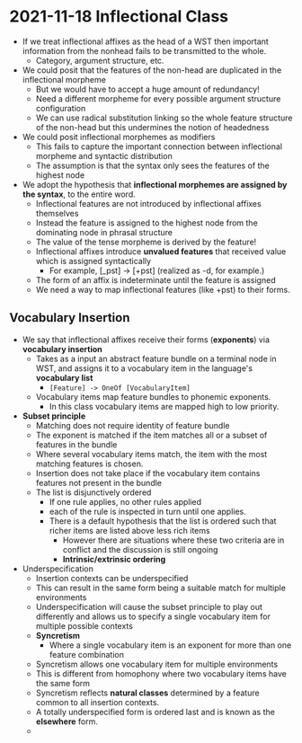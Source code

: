 # 2021-11-18 Inflectional Class

* If we treat inflectional affixes as the head of a WST then important information from the nonhead fails to be transmitted to the whole.
  * Category, argument structure, etc.
* We could posit that the features of the non-head are duplicated in the inflectional morpheme
  * But we would have to accept a huge amount of redundancy!
  * Need a different morpheme for every possible argument structure configuration
  * We can use radical substitution linking so the whole feature structure of the non-head but this undermines the notion of headedness
* We could posit inflectional morphemes as modifiers
  * This fails to capture the important connection between inflectional morpheme and syntactic distribution
  * The assumption is that the syntax only sees the features of the highest node
* We adopt the hypothesis that **inflectional morphemes are assigned by the syntax**, to the entire word.
  * Inflectional features are not introduced by inflectional affixes themselves
  * Instead the feature is assigned to the highest node from the dominating node in phrasal structure
  * The value of the tense morpheme is derived by the feature!
  * Inflectional affixes introduce **unvalued features** that received value which is assigned syntactically
    * For example, [_pst] -> [+pst] (realized as -d, for example.)
  * The form of an affix is indeterminate until the feature is assigned
  * We need a way to map inflectional features (like +pst) to their forms.
## Vocabulary Insertion
* We say that inflectional affixes receive their forms (**exponents**) via **vocabulary insertion**
   * Takes as a input an abstract feature bundle on a terminal node in WST, and assigns it to a vocabulary item in the language's **vocabulary list**
     * `[Feature] -> OneOf [VocabularyItem]`
   * Vocabulary items map feature bundles to phonemic exponents.
     * In this class vocabulary items are mapped high to low priority.
* **Subset principle**
  * Matching does not require identity of feature bundle
  * The exponent is matched if the item matches all or a subset of features in the bundle
  * Where several vocabulary items match, the item with the most matching features is chosen.
  * Insertion does not take place if the vocabulary item contains features not present in the bundle
  * The list is disjunctively ordered
    * If one rule applies, no other rules applied
    * each of the rule is inspected in turn until one applies.
    * There is a default hypothesis that the list is ordered such that richer items are listed above less rich items
      * However there are situations where these two criteria are in conflict and the discussion is still ongoing
      * **Intrinsic/extrinsic ordering**
* Underspecification
  * Insertion contexts can be underspecified
  * This can result in the same form being a suitable match for multiple environments
  * Underspecification will cause the subset principle to play out differently and allows us to specify a single vocabulary item for multiple possible contexts
  * **Syncretism**
    * Where a single vocabulary item is an exponent for more than one feature combination
  * Syncretism allows one vocabulary item for multiple environments
  * This is different from homophony where two vocabulary items have the same form
  * Syncretism reflects **natural classes** determined by a feature common to all insertion contexts.
  * A totally underspecified form is ordered last and is known as the **elsewhere** form.
  * 